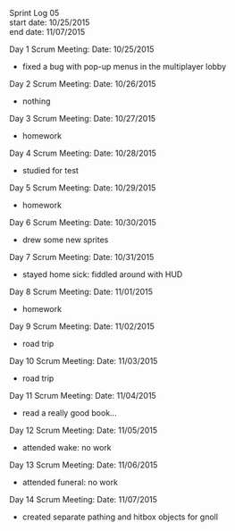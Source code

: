 Sprint Log 05 <br>
start date: 10/25/2015 <br>
end date: 11/07/2015 <br>

Day 1 Scrum Meeting:
Date: 10/25/2015
 - fixed a bug with pop-up menus in the multiplayer lobby
	
Day 2 Scrum Meeting:
Date: 10/26/2015
 - nothing
	
Day 3 Scrum Meeting:
Date: 10/27/2015
 - homework
	
Day 4 Scrum Meeting:
Date: 10/28/2015
 - studied for test
	
Day 5 Scrum Meeting:
Date: 10/29/2015
 - homework
	
Day 6 Scrum Meeting:
Date: 10/30/2015
 - drew some new sprites
	
Day 7 Scrum Meeting:
Date: 10/31/2015
 - stayed home sick: fiddled around with HUD
	
Day 8 Scrum Meeting:
Date: 11/01/2015
 - homework
	
Day 9 Scrum Meeting:
Date: 11/02/2015
 - road trip
	
Day 10 Scrum Meeting:
Date: 11/03/2015
 - road trip
	
Day 11 Scrum Meeting:
Date: 11/04/2015
 - read a really good book...
	
Day 12 Scrum Meeting:
Date: 11/05/2015
 - attended wake: no work
	
Day 13 Scrum Meeting:
Date: 11/06/2015
 - attended funeral: no work
	
Day 14 Scrum Meeting:
Date: 11/07/2015
 - created separate pathing and hitbox objects for gnoll
	

